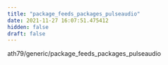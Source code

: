 ```yaml
---
title: "package_feeds_packages_pulseaudio"
date: 2021-11-27 16:07:51.475412
hidden: false
draft: false
---
```


ath79/generic/package_feeds_packages_pulseaudio

